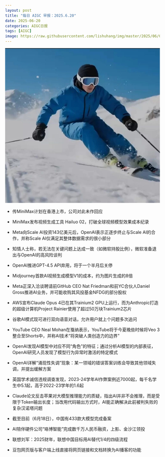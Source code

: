 ```yaml
---
layout: post
title: "每日 AIGC 早报：2025.6.20"
date: 2025-06-20
categories: AIGC日报
tags: [AIGC]
image: https://raw.githubusercontent.com/lishuhang/img/master/2025/06/0620-d.jpg
---
```


![封面图](https://raw.githubusercontent.com/lishuhang/img/master/2025/06/0620-d.jpg)

  - 传MiniMax计划在香港上市，公司对此未作回应

  - MiniMax发布视频生成工具 Hailuo 02，打破全球视频模型效果成本纪录

  - Meta向Scale AI投资143亿美元后，OpenAI表示正逐步终止与Scale AI的合作，并称Scale AI仅满足其整体数据需求的很小部分

  - 知情人士称，若无法在关键问题上达成一致（如微软持股比例），微软准备退出与OpenAI的高风险谈判

  - OpenAI推进GPT-4.5 API弃用，将于一个半月后关停

  - Midjourney首款AI视频生成模型V1的成本，约为图片生成的8倍

  - Meta正深入洽谈聘请前GitHub CEO Nat Friedman和前YC合伙人Daniel Gross推进AI业务，并可能收购其风投基金NFDG的部分股权

  - AWS宣布Claude Opus 4已在其Trainium2 GPU上运行，而为Anthropic打造的超级计算机Project Rainier使用了超过50万块Trainium2芯片

  - 谷歌AI模式现可进行双向语音对话，允许用户就上个问题多次追问

  - YouTube CEO Neal Mohan在戛纳表示，YouTube将于今夏晚些时候将Veo 3整合至Shorts中，并称AI技术“将突破人类创造力的边界”

  - OpenAI发现AI模型中对应不同“角色”的特征；通过分析AI模型的内部表征，OpenAI研究人员发现了模型行为异常时激活的特定模式

  - OpenAI详解“涌现性失调”现象：某一领域的错误答案训练会导致其他领域失调，并提出缓解方案

  - 英国学术诚信违规调查发现，2023-24学年AI作弊案例近7000起，每千名学生中5.1起，高于2022-23学年的1.6起

  - Claude论文反击苹果对大模型推理能力的质疑，指出AI并非不会推理，而是受限于Token输出长度；当改用代码输出方式时，AI能正确解决此前被判失败的复杂汉诺塔问题

  - 截至目前（6月18日），中国有433款大模型完成备案

  - AI陪伴硬件公司“珞博智能”完成数千万人民币融资，上影、金沙江领投

  - 联想刘军：2025财年，联想中国目标用AI替代1/4的四级流程

  - 豆包网页版与客户端上线直接将网页链接和文档转换为AI播客的功能